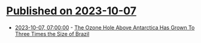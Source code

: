 # [Published on 2023-10-07](index.md)

* [2023-10-07, 07:00:00](https://news.slashdot.org/story/23/10/07/0029214/the-ozone-hole-above-antarctica-has-grown-to-three-times-the-size-of-brazil?utm_source=rss1.0mainlinkanon&utm_medium=feed) - [The Ozone Hole Above Antarctica Has Grown To Three Times the Size of Brazil](https://news.slashdot.org/story/23/10/07/0029214/the-ozone-hole-above-antarctica-has-grown-to-three-times-the-size-of-brazil?utm_source=rss1.0mainlinkanon&utm_medium=feed)
